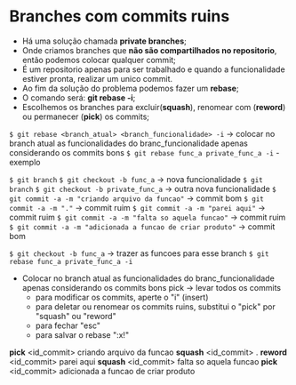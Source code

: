 # Branches com commits ruins

- Há uma solução chamada **private branches**;
- Onde criamos branches que **não são compartilhados no repositorio**, então podemos colocar qualquer commit;
- É um repositorio apenas para ser trabalhado e quando a funcionalidade estiver pronta, realizar um unico commit.
- Ao fim da solução do problema podemos fazer um **rebase**;
- O comando será: **git rebase <atual> <funcionalidade> -i**;
- Escolhemos os branches para excluir(**squash**), renomear com (**reword**) ou permanecer (**pick**) os commits;

```$ git rebase <branch_atual> <branch_funcionalidade> -i``` -> colocar no branch atual as funcionalidades do branc_funcionalidade apenas considerando os commits bons
```$ git rebase func_a private_func_a -i``` - exemplo


```$ git branch``` 
```$ git checkout -b func_a```  -> nova funcionalidade 
```$ git branch``` 
```$ git checkout -b private_func_a``` -> outra nova funcionalidade
```$ git commit -a -m "criando arquivo da funcao"``` -> commit bom
```$ git commit -a -m "."``` -> commit ruim
```$ git commit -a -m "parei aqui"``` -> commit ruim
```$ git commit -a -m "falta so aquela funcao"``` -> commit ruim
```$ git commit -a -m "adicionada a funcao de criar produto"``` -> commit bom

```$ git checkout -b func_a```  -> trazer as funcoes para esse branch
```$ git rebase func_a private_func_a -i```


- Colocar no branch atual as funcionalidades do branc_funcionalidade apenas considerando os commits bons
    pick -> levar todos os commits 
    - para modificar os commits, aperte o "i" (insert)
    - para deletar ou renomear os commits ruins, substitui o "pick" por "squash" ou "reword"
    - para fechar "esc"
    - para salvar o rebase ":x!"

**pick** <id_commit> criando arquivo da funcao
**squash** <id_commit> .
**reword** <id_commit> parei aqui
**squash** <id_commit> falta so aquela funcao
**pick** <id_commit> adicionada a funcao de criar produto
